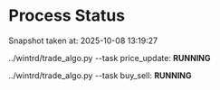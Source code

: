 # Process Status

Snapshot taken at: 2025-10-08 13:19:27

../wintrd/trade_algo.py --task price_update: **RUNNING**

../wintrd/trade_algo.py --task buy_sell: **RUNNING**

